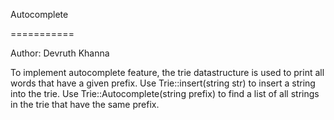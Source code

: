 Autocomplete

===========

Author: Devruth Khanna

To implement autocomplete feature, the trie datastructure is used to print all words that have a given prefix. 
Use Trie::insert(string str) to insert a string into the trie.
Use Trie::Autocomplete(string prefix) to find a list of all strings in the trie that have the same prefix.
